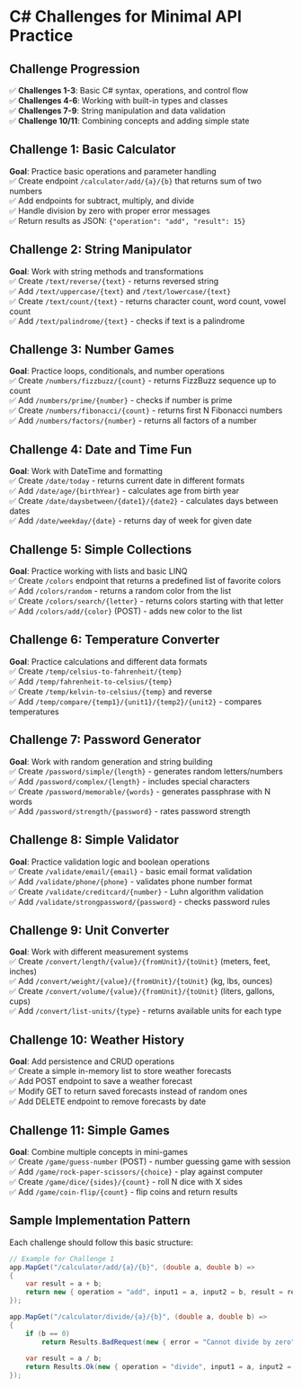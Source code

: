 # C# Challenges for Minimal API Practice

## Challenge Progression

✅ **Challenges 1-3**: Basic C# syntax, operations, and control flow <br>
✅ **Challenges 4-6**: Working with built-in types and classes <br>
✅ **Challenges 7-9**: String manipulation and data validation <br>
✅ **Challenge 10/11**: Combining concepts and adding simple state <br>

## Challenge 1: Basic Calculator
**Goal**: Practice basic operations and parameter handling <br>
✅ Create endpoint `/calculator/add/{a}/{b}` that returns sum of two numbers <br>
✅ Add endpoints for subtract, multiply, and divide <br>
✅ Handle division by zero with proper error messages <br>
✅ Return results as JSON: `{"operation": "add", "result": 15}`

## Challenge 2: String Manipulator
**Goal**: Work with string methods and transformations <br>
✅ Create `/text/reverse/{text}` - returns reversed string <br>
✅ Add `/text/uppercase/{text}` and `/text/lowercase/{text}` <br>
✅ Create `/text/count/{text}` - returns character count, word count, vowel count <br>
✅ Add `/text/palindrome/{text}` - checks if text is a palindrome

## Challenge 3: Number Games
**Goal**: Practice loops, conditionals, and number operations <br>
✅ Create `/numbers/fizzbuzz/{count}` - returns FizzBuzz sequence up to count <br>
✅ Add `/numbers/prime/{number}` - checks if number is prime <br>
✅ Create `/numbers/fibonacci/{count}` - returns first N Fibonacci numbers <br>
✅ Add `/numbers/factors/{number}` - returns all factors of a number

## Challenge 4: Date and Time Fun
**Goal**: Work with DateTime and formatting <br>
✅ Create `/date/today` - returns current date in different formats <br>
✅ Add `/date/age/{birthYear}` - calculates age from birth year <br>
✅ Create `/date/daysbetween/{date1}/{date2}` - calculates days between dates <br>
✅ Add `/date/weekday/{date}` - returns day of week for given date

## Challenge 5: Simple Collections
**Goal**: Practice working with lists and basic LINQ <br>
✅ Create `/colors` endpoint that returns a predefined list of favorite colors <br>
✅ Add `/colors/random` - returns a random color from the list <br>
✅ Create `/colors/search/{letter}` - returns colors starting with that letter <br>
✅ Add `/colors/add/{color}` (POST) - adds new color to the list

## Challenge 6: Temperature Converter
**Goal**: Practice calculations and different data formats <br>
✅ Create `/temp/celsius-to-fahrenheit/{temp}`  <br>
✅ Add `/temp/fahrenheit-to-celsius/{temp}` <br>
✅ Create `/temp/kelvin-to-celsius/{temp}` and reverse <br>
✅ Add `/temp/compare/{temp1}/{unit1}/{temp2}/{unit2}` - compares temperatures

## Challenge 7: Password Generator
**Goal**: Work with random generation and string building <br>
✅ Create `/password/simple/{length}` - generates random letters/numbers <br>
✅ Add `/password/complex/{length}` - includes special characters <br>
✅ Create `/password/memorable/{words}` - generates passphrase with N words <br>
✅ Add `/password/strength/{password}` - rates password strength

## Challenge 8: Simple Validator
**Goal**: Practice validation logic and boolean operations <br>
✅ Create `/validate/email/{email}` - basic email format validation <br>
✅ Add `/validate/phone/{phone}` - validates phone number format <br>
✅ Create `/validate/creditcard/{number}` - Luhn algorithm validation <br>
✅ Add `/validate/strongpassword/{password}` - checks password rules

## Challenge 9: Unit Converter
**Goal**: Work with different measurement systems <br>
✅ Create `/convert/length/{value}/{fromUnit}/{toUnit}` (meters, feet, inches) <br>
✅ Add `/convert/weight/{value}/{fromUnit}/{toUnit}` (kg, lbs, ounces) <br>
✅ Create `/convert/volume/{value}/{fromUnit}/{toUnit}` (liters, gallons, cups) <br>
✅ Add `/convert/list-units/{type}` - returns available units for each type

## Challenge 10: Weather History
**Goal**: Add persistence and CRUD operations <br>
✅ Create a simple in-memory list to store weather forecasts <br>
✅ Add POST endpoint to save a weather forecast <br>
✅ Modify GET to return saved forecasts instead of random ones <br>
✅ Add DELETE endpoint to remove forecasts by date

## Challenge 11: Simple Games
**Goal**: Combine multiple concepts in mini-games <br>
✅ Create `/game/guess-number` (POST) - number guessing game with session <br>
✅ Add `/game/rock-paper-scissors/{choice}` - play against computer <br>
✅ Create `/game/dice/{sides}/{count}` - roll N dice with X sides <br>
✅ Add `/game/coin-flip/{count}` - flip coins and return results

## Sample Implementation Pattern

Each challenge should follow this basic structure:

```csharp
// Example for Challenge 1
app.MapGet("/calculator/add/{a}/{b}", (double a, double b) => 
{
    var result = a + b;
    return new { operation = "add", input1 = a, input2 = b, result = result };
});

app.MapGet("/calculator/divide/{a}/{b}", (double a, double b) => 
{
    if (b == 0)
        return Results.BadRequest(new { error = "Cannot divide by zero" });
    
    var result = a / b;
    return Results.Ok(new { operation = "divide", input1 = a, input2 = b, result = result });
});
```